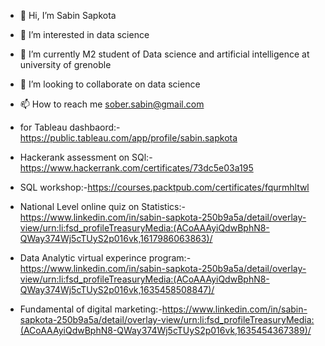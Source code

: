- 👋 Hi, I’m Sabin Sapkota
- 👀 I’m interested in data science
- 🌱 I’m currently M2 student of Data science and artificial intelligence at university of grenoble
- 💞️ I’m looking to collaborate on data science
- 📫 How to reach me sober.sabin@gmail.com
- for Tableau dashbaord:-https://public.tableau.com/app/profile/sabin.sapkota
- Hackerank assessment on SQl:-https://www.hackerrank.com/certificates/73dc5e03a195
- SQL workshop:-https://courses.packtpub.com/certificates/fqurmhltwl

- National Level online quiz on Statistics:-https://www.linkedin.com/in/sabin-sapkota-250b9a5a/detail/overlay-view/urn:li:fsd_profileTreasuryMedia:(ACoAAAyiQdwBphN8-QWay374Wj5cTUyS2p016vk,1617986063863)/
- Data Analytic virtual experince program:-https://www.linkedin.com/in/sabin-sapkota-250b9a5a/detail/overlay-view/urn:li:fsd_profileTreasuryMedia:(ACoAAAyiQdwBphN8-QWay374Wj5cTUyS2p016vk,1635458508847)/
- Fundamental of digital marketing:-https://www.linkedin.com/in/sabin-sapkota-250b9a5a/detail/overlay-view/urn:li:fsd_profileTreasuryMedia:(ACoAAAyiQdwBphN8-QWay374Wj5cTUyS2p016vk,1635454367389)/

